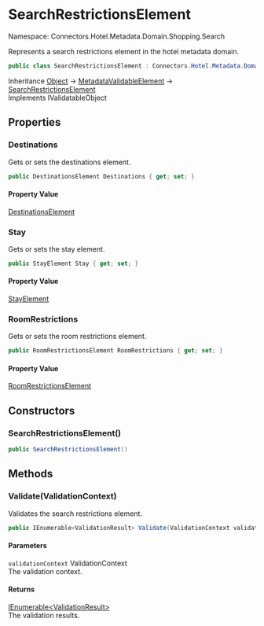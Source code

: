 # SearchRestrictionsElement

Namespace: Connectors.Hotel.Metadata.Domain.Shopping.Search

Represents a search restrictions element in the hotel metadata domain.

```csharp
public class SearchRestrictionsElement : Connectors.Hotel.Metadata.Domain.Common.MetadataValidableElement, System.ComponentModel.DataAnnotations.IValidatableObject
```

Inheritance [Object](https://docs.microsoft.com/en-us/dotnet/api/system.object) → [MetadataValidableElement](./connectors.hotel.metadata.domain.common.metadatavalidableelement) → [SearchRestrictionsElement](./connectors.hotel.metadata.domain.shopping.search.searchrestrictionselement)<br />
Implements IValidatableObject

## Properties

### **Destinations**

Gets or sets the destinations element.

```csharp
public DestinationsElement Destinations { get; set; }
```

#### Property Value

[DestinationsElement](./connectors.hotel.metadata.domain.shopping.search.destinationselement)<br />

### **Stay**

Gets or sets the stay element.

```csharp
public StayElement Stay { get; set; }
```

#### Property Value

[StayElement](./connectors.hotel.metadata.domain.shopping.search.stayelement)<br />

### **RoomRestrictions**

Gets or sets the room restrictions element.

```csharp
public RoomRestrictionsElement RoomRestrictions { get; set; }
```

#### Property Value

[RoomRestrictionsElement](./connectors.hotel.metadata.domain.shopping.search.roomrestrictionselement)<br />

## Constructors

### **SearchRestrictionsElement()**

```csharp
public SearchRestrictionsElement()
```

## Methods

### **Validate(ValidationContext)**

Validates the search restrictions element.

```csharp
public IEnumerable<ValidationResult> Validate(ValidationContext validationContext)
```

#### Parameters

`validationContext` ValidationContext<br />
The validation context.

#### Returns

[IEnumerable\<ValidationResult\>](https://docs.microsoft.com/en-us/dotnet/api/system.collections.generic.ienumerable-1)<br />
The validation results.
